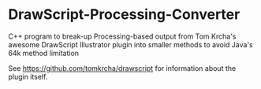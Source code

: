 DrawScript-Processing-Converter
===============================

C++ program to break-up Processing-based output from Tom Krcha's awesome DrawScript Illustrator plugin into smaller methods to avoid Java's 64k method limitation

See https://github.com/tomkrcha/drawscript for information about the plugin itself.
